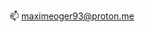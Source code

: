 📫 maximeoger93@proton.me

<!---
maximeoger/maximeoger is a ✨ special ✨ repository because its `README.md` (this file) appears on your GitHub profile.
You can click the Preview link to take a look at your changes.
--->
